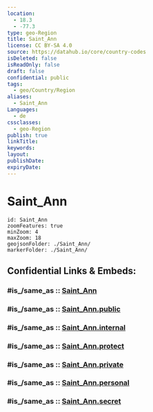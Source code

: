 ```yaml
---
location:
  - 18.3
  - -77.3
type: geo-Region
title: Saint_Ann
license: CC BY-SA 4.0
source: https://datahub.io/core/country-codes
isDeleted: false
isReadOnly: false
draft: false
confidential: public
tags:
  - geo/Country/Region
aliases:
  - Saint_Ann
Languages:
  - de
cssclasses:
  - geo-Region
publish: true
linkTitle:
keywords:
layout:
publishDate:
expiryDate:
---
```


# Saint_Ann

```leaflet
id: Saint_Ann
zoomFeatures: true 
minZoom: 4 
maxZoom: 18
geojsonFolder: ./Saint_Ann/
markerFolder: ./Saint_Ann/
```


## Confidential Links & Embeds: 

### #is_/same_as :: [Saint_Ann](/_Standards/Earth/Continent/America~Caribbean/Jamaica/Parishes~Jamaica/Saint_Ann.md) 

### #is_/same_as :: [Saint_Ann.public](/_public/Earth/Continent/America~Caribbean/Jamaica/Parishes~Jamaica/Saint_Ann.public.md) 

### #is_/same_as :: [Saint_Ann.internal](/_internal/Earth/Continent/America~Caribbean/Jamaica/Parishes~Jamaica/Saint_Ann.internal.md) 

### #is_/same_as :: [Saint_Ann.protect](/_protect/Earth/Continent/America~Caribbean/Jamaica/Parishes~Jamaica/Saint_Ann.protect.md) 

### #is_/same_as :: [Saint_Ann.private](/_private/Earth/Continent/America~Caribbean/Jamaica/Parishes~Jamaica/Saint_Ann.private.md) 

### #is_/same_as :: [Saint_Ann.personal](/_personal/Earth/Continent/America~Caribbean/Jamaica/Parishes~Jamaica/Saint_Ann.personal.md) 

### #is_/same_as :: [Saint_Ann.secret](/_secret/Earth/Continent/America~Caribbean/Jamaica/Parishes~Jamaica/Saint_Ann.secret.md)

